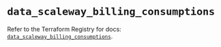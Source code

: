 # `data_scaleway_billing_consumptions`

Refer to the Terraform Registry for docs: [`data_scaleway_billing_consumptions`](https://registry.terraform.io/providers/scaleway/scaleway/2.59.0/docs/data-sources/billing_consumptions).
